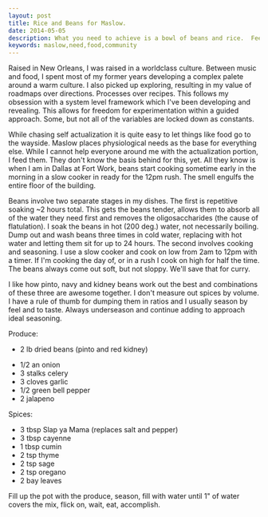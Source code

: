 ```yaml
---
layout: post
title: Rice and Beans for Maslow.
date: 2014-05-05
description: What you need to achieve is a bowl of beans and rice.  Feed your inner hunger.
keywords: maslow,need,food,community
---
```


Raised in New Orleans, I was raised in a worldclass culture.  Between music and food, I spent most of my former years developing a complex palete around a warm culture.  I also picked up exploring, resulting in my value of roadmaps over directions.  Processes over recipes.  This follows my obsession with a system level framework which I've been developing and revealing.  This allows for freedom for experimentation within a guided approach.  Some, but not all of the variables are locked down as constants.

While chasing self actualization it is quite easy to let things like food go to the wayside.  Maslow places physiological needs as the base for everything else.  While I cannot help everyone around me with the actualization portion, I feed them.  They don't know the basis behind for this, yet.  All they know is when I am in Dallas at Fort Work, beans start cooking sometime early in the morning in a slow cooker in ready for the 12pm rush.  The smell engulfs the entire floor of the building.

Beans involve two separate stages in my dishes.  The first is repetitive soaking ~2 hours total.  This gets the beans tender, allows them to absorb all of the water they need first and removes the oligosaccharides (the cause of flatulation).  I soak the beans in hot (200 deg.) water, not necessarily boiling.  Dump out and wash beans three times in cold water, replacing with hot water and letting them sit for up to 24 hours.  The second involves cooking and seasoning.  I use a slow cooker and cook on low from 2am to 12pm with a timer.  If I'm cooking the day of, or in a rush I cook on high for half the time.  The beans always come out soft, but not sloppy.  We'll save that for curry.

I like how pinto, navy and kidney beans work out the best and combinations of these three are awesome together.  I don't measure out spices by volume.  I have a rule of thumb for dumping them in ratios and I usually season by feel and to taste.  Always underseason and continue adding to approach ideal seasoning.

Produce:

*   2 lb dried beans (pinto and red kidney)
-   1/2 an onion
-   3 stalks celery
-   3 cloves garlic
-   1/2 green bell pepper
-   2 jalapeno

Spices:
-  3 tbsp Slap ya Mama (replaces salt and pepper)
-  3 tbsp cayenne
-  1 tbsp cumin
-  2 tsp thyme
-  2 tsp sage
-  2 tsp oregano
-  2 bay leaves

Fill up the pot with the produce, season, fill with water until 1" of water covers the mix, flick on, wait, eat, accomplish.